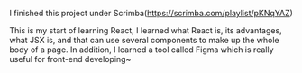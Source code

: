 I finished this project under Scrimba(https://scrimba.com/playlist/pKNqYAZ)

This is my start of learning React, I learned what React is, its advantages, what JSX is, and that can use several components to make up the whole body of a page. In addition, I learned a tool called Figma which is really useful for front-end developing~
